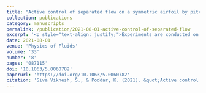 ```yaml
---
title: "Active control of separated flow on a symmetric airfoil by pitching oscillation"
collection: publications
category: manuscripts
permalink: /publication/2021-08-01-active-control-of-separated-flow
excerpt: '<p style="text-align: justify;">Experiments are conducted on the control of massively separated flow over a symmetric airfoil by imposing pitching oscillation at smaller amplitudes. Two symmetric airfoils of different thickness to chord ratios are considered to account for the effect of thickness and stall-type on flow control. Instantaneous aerodynamic forces and moments are calculated by integrating surface and wake pressure distributions. Time-resolved particle image velocimetry and unsteady pressure measurements are carried out simultaneously to characterize the flow field over the pitching airfoil. The results presented here provide insight into flow dynamics and the dynamic response of a stalled airfoil to pitching oscillation at different reduced frequencies. The present research adopts a dynamical system approach and attempts to estimate an optimum pitching oscillation frequency for better flow control on a stalled airfoil. The adopted methodology can be used to determine the optimal value of input parameters pertaining to flow control on a flat plate/wing by any unsteady excitation. Besides, a novel data-driven aerodynamic model has been developed on a Fourier basis for a symmetrical airfoil undergoing pitching oscillation at the post-stall regime.</p>'
date: 2021-08-01
venue: 'Physics of Fluids'
volume: '33'
number: '8'
pages: '087115'
doi: '10.1063/5.0060782'
paperurl: 'https://doi.org/10.1063/5.0060782'
citation: 'Siva Viknesh, S., & Poddar, K. (2021). &quot;Active control of separated flow on a symmetric airfoil by pitching oscillation.&quot; <i>Physics of Fluids</i>, 33(8), 087115.'
---
```

